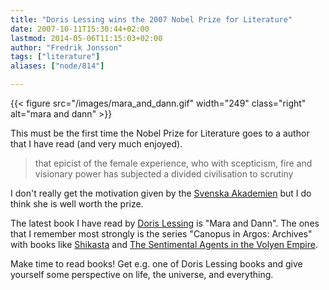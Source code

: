 ```yaml
---
title: "Doris Lessing wins the 2007 Nobel Prize for Literature"
date: 2007-10-11T15:30:44+02:00
lastmod: 2014-05-06T11:15:03+02:00
author: "Fredrik Jonsson"
tags: ["literature"]
aliases: ["node/814"]

---
```


{{< figure src="/images/mara_and_dann.gif" width="249" class="right" alt="mara and dann" >}}

This must be the first time the Nobel Prize for Literature goes to a author that I have read (and very much enjoyed).

> that epicist of the female experience, who with scepticism, fire and visionary power has subjected a divided civilisation to scrutiny

I don't really get the motivation given by the [Svenska Akademien](http://www.svenskaakademien.se/) but I do think she is well worth the prize.

The latest book I have read by [Doris Lessing](http://www.dorislessing.org/) is "Mara and Dann". The ones that I remember most strongly is the series "Canopus in Argos: Archives" with books like [Shikasta](http://en.wikipedia.org/wiki/Shikasta) and [The Sentimental Agents in the Volyen Empire](http://en.wikipedia.org/wiki/The_Sentimental_Agents_in_the_Volyen_Empire).

Make time to read books! Get e.g. one of Doris Lessing books and give yourself some perspective on life, the universe, and everything.

